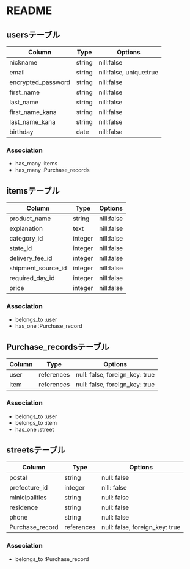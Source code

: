 # README

## usersテーブル

| Column             | Type       | Options                  |
| ------------------ | ---------- | ------------------------ |
| nickname           | string     | nill:false               |
| email              | string     | nill:false,  unique:true | 
| encrypted_password | string     | nill:false               |
| first_name         | string     | nill:false               |
| last_name          | string     | nill:false               |
| first_name_kana    | string     | nill:false               |
| last_name_kana     | string     | nill:false               |
| birthday           | date       | nill:false               |

### Association
- has_many :items
- has_many :Purchase_records


## itemsテーブル

| Column             | Type       | Options                  |
| ------------------ | ---------- | ------------------------ |
| product_name       | string     | nill:false               |
| explanation        | text       | nill:false               |
| category_id        | integer    | nill:false               |
| state_id           | integer    | nill:false               |
| delivery_fee_id    | integer    | nill:false               |
| shipment_source_id | integer    | nill:false               |
| required_day_id    | integer    | nill:false               |
| price              | integer    | nill:false               |

### Association
- belongs_to :user
- has_one    :Purchase_record


## Purchase_recordsテーブル

| Column | Type       | Options                        |
| ------ | ---------- | ------------------------------ |
| user   | references | null: false, foreign_key: true |
| item   | references | null: false, foreign_key: true |

### Association
- belongs_to :user
- belongs_to :item
- has_one    :street


## streetsテーブル

| Column          | Type       | Options                        |
| --------------- | ---------- | ------------------------------ |
| postal          | string     | null: false                    |
| prefecture_id   | integer    | nill: false                    |
| minicipalities  | string     | null: false                    |
| residence       | string     | null: false                    |
| phone           | string     | null: false                    |
| Purchase_record | references | null: false, foreign_key: true |

### Association
- belongs_to :Purchase_record